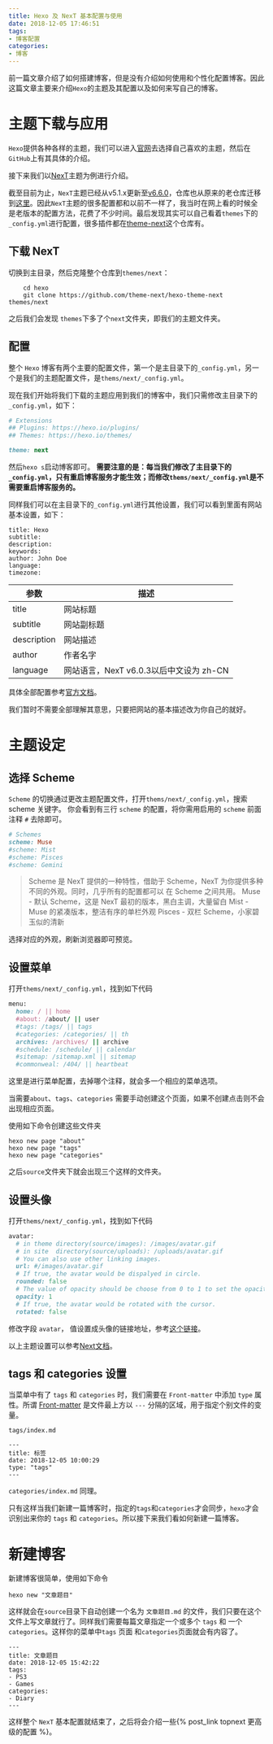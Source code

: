```yaml
---
title: Hexo 及 NexT 基本配置与使用
date: 2018-12-05 17:46:51
tags:
- 博客配置
categories:
- 博客
---
```


前一篇文章介绍了如何搭建博客，但是没有介绍如何使用和个性化配置博客。因此这篇文章主要来介绍`Hexo`的主题及其配置以及如何来写自己的博客。

<!-- more -->

# 主题下载与应用
`Hexo`提供各种各样的主题，我们可以进入[官网](https://hexo.io/themes/)去选择自己喜欢的主题，然后在`GitHub`上有其具体的介绍。

接下来我们以[NexT](https://github.com/theme-next/hexo-theme-next)主题为例进行介绍。

截至目前为止，`NexT`主题已经从v5.1.x更新至[v6.6.0](https://github.com/theme-next/hexo-theme-next/blob/master/docs/zh-CN/UPDATE-FROM-5.1.X.md)，仓库也从原来的老仓库迁移到[这里](https://github.com/theme-next/hexo-theme-next)。因此`NexT`主题的很多配置都和以前不一样了，我当时在网上看的时候全是老版本的配置方法，花费了不少时间。最后发现其实可以自己看着`themes`下的`_config.yml`进行配置，很多插件都在[theme-next](https://github.com/theme-next)这个仓库有。

## 下载 NexT
切换到主目录，然后克隆整个仓库到`themes/next`：
```
    cd hexo
    git clone https://github.com/theme-next/hexo-theme-next themes/next
```
之后我们会发现 `themes`下多了个`next`文件夹，即我们的主题文件夹。

## 配置
整个 `Hexo` 博客有两个主要的配置文件，第一个是主目录下的`_config.yml`，另一个是我们的主题配置文件，是`thems/next/_config.yml`。

现在我们开始将我们下载的主题应用到我们的博客中，我们只需修改主目录下的`_config.yml`，如下：
```ruby
# Extensions
## Plugins: https://hexo.io/plugins/
## Themes: https://hexo.io/themes/

theme: next
```
然后`hexo s`启动博客即可。
**需要注意的是：每当我们修改了主目录下的`_config.yml`，只有重启博客服务才能生效；而修改`thems/next/_config.yml`是不需要重启博客服务的。**

同样我们可以在主目录下的`_config.yml`进行其他设置，我们可以看到里面有网站基本设置，如下：
```
title: Hexo           
subtitle:
description:
keywords:
author: John Doe
language:
timezone:
```
| 参数  | 描述 |
| ---- | ---- |
| title | 网站标题 |
| subtitle | 网站副标题 |
| description | 网站描述 |
| author | 作者名字 |
| language | 网站语言，NexT v6.0.3以后中文设为 zh-CN |

具体全部配置参考[官方文档](https://hexo.io/zh-cn/docs/configuration)。

我们暂时不需要全部理解其意思，只要把网站的基本描述改为你自己的就好。

# 主题设定

## 选择 Scheme
`Scheme` 的切换通过更改主题配置文件，打开`thems/next/_config.yml`，搜索 scheme 关键字。 你会看到有三行 `scheme` 的配置，将你需用启用的 `scheme` 前面注释 `#` 去除即可。
```ruby
# Schemes
scheme: Muse
#scheme: Mist
#scheme: Pisces
#scheme: Gemini
```
> Scheme 是 NexT 提供的一种特性，借助于 Scheme，NexT 为你提供多种不同的外观。同时，几乎所有的配置都可以 在 Scheme 之间共用。
> Muse - 默认 Scheme，这是 NexT 最初的版本，黑白主调，大量留白
> Mist - Muse 的紧凑版本，整洁有序的单栏外观
> Pisces - 双栏 Scheme，小家碧玉似的清新

选择对应的外观，刷新浏览器即可预览。

## 设置菜单

打开`thems/next/_config.yml`，找到如下代码
```ruby
menu:
  home: / || home
  #about: /about/ || user
  #tags: /tags/ || tags
  #categories: /categories/ || th
  archives: /archives/ || archive
  #schedule: /schedule/ || calendar
  #sitemap: /sitemap.xml || sitemap
  #commonweal: /404/ || heartbeat
```
这里是进行菜单配置，去掉哪个注释，就会多一个相应的菜单选项。

当需要`about`、`tags`、`categories` 需要手动创建这个页面，如果不创建点击则不会出现相应页面。

使用如下命令创建这些文件夹

```
hexo new page "about"
hexo new page "tags"
hexo new page "categories"
```
之后`source`文件夹下就会出现三个这样的文件夹。

## 设置头像
打开`thems/next/_config.yml`，找到如下代码
```ruby
avatar:
  # in theme directory(source/images): /images/avatar.gif
  # in site  directory(source/uploads): /uploads/avatar.gif
  # You can also use other linking images.
  url: #/images/avatar.gif
  # If true, the avatar would be dispalyed in circle.
  rounded: false
  # The value of opacity should be choose from 0 to 1 to set the opacity of the avatar.
  opacity: 1
  # If true, the avatar would be rotated with the cursor.
  rotated: false
```
修改字段 `avatar`， 值设置成头像的链接地址，参考[这个链接](http://theme-next.iissnan.com/getting-started.html#avatar-setting)。

以上主题设置可以参考[Next文档](http://theme-next.iissnan.com/)。

## tags 和 categories 设置

当菜单中有了 `tags` 和 `categories` 时，我们需要在 `Front-matter` 中添加 `type` 属性。所谓 [Front-matter](https://hexo.io/zh-cn/docs/front-matter) 是文件最上方以 `---` 分隔的区域，用于指定个别文件的变量。

`tags/index.md`
```
---
title: 标签
date: 2018-12-05 10:00:29
type: "tags"
---

```
`categories/index.md` 同理。

只有这样当我们新建一篇博客时，指定的`tags`和`categories`才会同步，`hexo`才会识别出来你的 `tags` 和 `categories`。所以接下来我们看如何新建一篇博客。


# 新建博客
新建博客很简单，使用如下命令
```
hexo new "文章题目"
```
这样就会在`source`目录下自动创建一个名为 `文章题目.md` 的文件，我们只要在这个文件上写文章就行了。同样我们需要每篇文章指定一个或多个 `tags` 和 一个 `categories`。这样你的菜单中`tags` 页面 和`categories`页面就会有内容了。
```
---
title: 文章题目
date: 2018-12-05 15:42:22
tags:
- PS3
- Games
categories:
- Diary
---

```


这样整个 `NexT` 基本配置就结束了，之后将会介绍一些{% post_link topnext 更高级的配置 %}。


